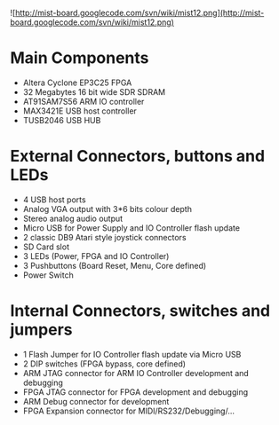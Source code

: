 ![http://mist-board.googlecode.com/svn/wiki/mist12.png](http://mist-board.googlecode.com/svn/wiki/mist12.png)

# Main Components #

  * Altera Cyclone EP3C25 FPGA
  * 32 Megabytes 16 bit wide SDR SDRAM
  * AT91SAM7S56 ARM IO controller
  * MAX3421E USB host controller
  * TUSB2046 USB HUB

# External Connectors, buttons and LEDs #

  * 4 USB host ports
  * Analog VGA output with 3\*6 bits colour depth
  * Stereo analog audio output
  * Micro USB for Power Supply and IO Controller flash update
  * 2 classic DB9 Atari style joystick connectors
  * SD Card slot
  * 3 LEDs (Power, FPGA and IO Controller)
  * 3 Pushbuttons (Board Reset, Menu, Core defined)
  * Power Switch

# Internal Connectors, switches and jumpers #

  * 1 Flash Jumper for IO Controller flash update via Micro USB
  * 2 DIP switches (FPGA bypass, core defined)
  * ARM JTAG connector for ARM IO Controller development and debugging
  * FPGA JTAG connector for FPGA development and debugging
  * ARM Debug connector for development
  * FPGA Expansion connector for MIDI/RS232/Debugging/...
